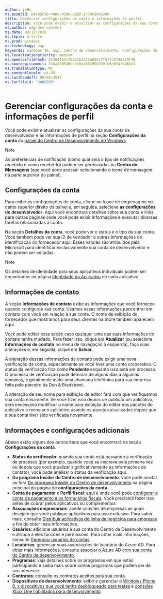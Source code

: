 ```yaml
---
author: jnHs
ms.assetid: DA495F9D-49B8-45A6-BBE0-27F0C804D240
title: Gerenciar configurações da conta e informações de perfil
description: Você pode exibir e atualizar as configurações da sua conta de desenvolvedor e as informações de perfil na seção Configurações da conta do painel unificado do Centro de Desenvolvimento do Windows.
ms.author: wdg-dev-content
ms.date: 03/12/2018
ms.topic: article
ms.prod: windows
ms.technology: uwp
keywords: windows 10, uwp, centro de desenvolvimento, configurações da conta, perfil, perfil da conta, conta de desenvolvedor, configurações da conta de desenvolvedor
ms.localizationpriority: medium
ms.openlocfilehash: bf464fa5c7b681b3d36ad95cff5ffc874e319f46
ms.sourcegitcommit: 53ba430930ecec8ea10c95b390fe6e654fe363e1
ms.translationtype: MT
ms.contentlocale: pt-BR
ms.lasthandoff: 09/06/2018
ms.locfileid: "3408203"
---
```

# <a name="manage-account-settings-and-profile-info"></a>Gerenciar configurações da conta e informações de perfil

Você pode exibir e atualizar as configurações da sua conta de desenvolvedor e as informações de perfil na seção **Configurações da conta** do [painel do Centro de Desenvolvimento do Windows](using-the-windows-dev-center-dashboard.md). 

> [!NOTE]
> As preferências de notificação (como qual será o tipo de notificações recebido e como recebê-lo) podem ser gerenciadas no **Centro de Mensagens** (que você pode acessar selecionando o ícone de mensagem na parte superior do painel).

## <a name="account-settings"></a>Configurações da conta

Para exibir as configurações de conta, clique no ícone de engrenagem no canto superior direito do painel e, em seguida, selecione **as configurações do desenvolvedor**. Aqui você encontrará detalhes sobre sua conta e links para outras páginas onde você pode exibir informações e executar diversas tarefas relacionadas à conta.

Na seção **Detalhes da conta**, você pode ver o status e o tipo da sua conta. Você também pode ver sua ID de vendedor e outras informações de identificação do fornecedor aqui. Esses valores são atribuídos pela Microsoft para identificar exclusivamente sua conta de desenvolvedor e não podem ser editadas.

> [!NOTE]
> Os detalhes de identidade para seus aplicativos individuais podem ser encontrados na página [Identidade do Aplicativo](view-app-identity-details.md) de cada aplicativo.

## <a name="contact-info"></a>Informações de contato

A seção **Informações de contato** exibe as informações que você forneceu quando configurou sua conta. Usamos essas informações para entrar em contato com você em relação à sua conta. O nome de exibição do fornecedor que mostramos para seus clientes na Store também aparecem aqui.

Você pode editar essa seção caso qualquer uma das suas informações de contato tenha mudado. Para fazer isso, clique em **Atualizar** (ou selecione **Informações de contato** no menu de navegação à esquerda), faça suas alterações e, em seguida, clique em **Salvar**.

A alteração dessas informações de contato pode exigir uma nova verificação da conta, especialmente se você tiver uma conta corporativa. O status da verificação fica como **Pendente** enquanto isso está em processo. O processo de verificação pode demorar de alguns dias a algumas semanas, e geralmente inclui uma chamada telefônica para sua empresa feita pelo parceiro da Dun & Bradstreet.

A alteração de seu nome para exibição de editor fará com que verifiquemos sua conta novamente. Se você fizer isso depois de publicar um aplicativo, será necessário modificar o nome para exibição do editor nos pacotes do aplicativo e reenviar o aplicativo usando os pacotes atualizados depois que a sua conta tiver sido verificada novamente.


## <a name="additional-settings-and-info"></a>Informações e configurações adicionais

Abaixo estão alguns dos outros itens que você encontrará na seção **Configurações da conta**.

- **Status da verificação**: quando sua conta está passando a verificação de processo (por exemplo, quando você se inscreve pela primeira vez ou depois que você atualizar significativamente as informações de contato), você pode analisar o status da verificação aqui.
- **Do programa Insider do Centro de desenvolvimento**: você pode aceitar ou fora [Do programa Insider do Centro de desenvolvimento](dev-center-insider-program.md) na página principal do página de **configurações da conta** .
- **Conta de pagamento** e **Perfil fiscal**: aqui é onde você pode [configurar a conta de pagamento e os formulários fiscais](setting-up-your-payout-account-and-tax-forms.md). Você precisará fazer isso antes de cobrar pelos aplicativos ou complementos.
- **Associações empresariais**: aceite convites de empresas as quais desejam que você publique aplicativos para uso exclusivo. Para saber mais, consulte [Distribuir aplicativos de linha de negócios para empresas](distribute-lob-apps-to-enterprises.md) a fim de obter mais informações.
- **Usuários**: adicione usuários à sua conta do Centro de Desenvolvimento e atribua a eles funções e permissões. Para obter mais informações, consulte [Gerenciar usuários de contas](manage-account-users.md).
- **Locatários**: gerenciar suas associações de locatário do Azure AD. Para obter mais informações, consulte [associar o Azure AD com sua conta do Centro de desenvolvimento](associate-azure-ad-with-dev-center.md).
- **Programas**: veja detalhes sobre os programas em que estão participando e saiba mais sobre outros programas que podem ser de seu interesse.
- **Contratos**: consulte os contratos aceitos pela sua conta.
- **Dispositivos de desenvolvimento**: exibir e gerenciar o [Windows Phone 8. x dispositivos que você tenha desbloqueado para testes](http://go.microsoft.com/fwlink/p/?LinkId=533897) e [consoles Xbox One habilitados para desenvolvimento](../xbox-apps/devkit-activation.md). 


